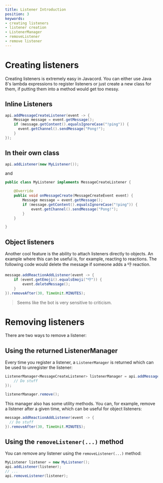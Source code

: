 ```yaml
---
title: Listener Introduction
position: 3
keywords:
- creating listeners
- listener creation
- ListenerManager
- removeListener
- remove listener
---
```

# Creating listeners

Creating listeners is extremely easy in Javacord. You can either use Java 8's lambda expressions to register listeners or just create a new class for them, if putting them into a method would get too messy.

## Inline Listeners

```java
api.addMessageCreateListener(event -> {
    Message message = event.getMessage();
    if (message.getContent().equalsIgnoreCase("!ping")) {
      event.getChannel().sendMessage("Pong!");
    }
});
```

## In their own class

```java
api.addListener(new MyListener());
```
and
```java
public class MyListener implements MessageCreateListener {

    @Override
    public void onMessageCreate(MessageCreateEvent event) {
        Message message = event.getMessage();
        if (message.getContent().equalsIgnoreCase("!ping")) {
            event.getChannel().sendMessage("Pong!");
        }
    }

}
```

## Object listeners

Another cool feature is the ability to attach listeners directly to objects. An example where this can be useful is, for example, reacting to reactions. The following code would delete the message if someone adds a :thumbsdown: reaction.

```java
message.addReactionAddListener(event -> {
    if (event.getEmoji().equalsEmoji("👎")) {
        event.deleteMessage();
    }
}).removeAfter(30, TimeUnit.MINUTES);
```
> Seems like the bot is very sensitive to criticism.

# Removing listeners

There are two ways to remove a listener:

## Using the returned ListenerManager

Every time you register a listener, a `ListenerManager` is returned which can be used to unregister the listener:
```java
ListenerManager<MessageCreateListener> listenerManager = api.addMessageCreateListener(event -> {
    // Do stuff
});

listenerManager.remove();
```

This manager also has some utility methods. You can, for example, remove a listener after a given time, which can be useful for object listeners:
```java
message.addReactionAddListener(event -> {
  // Do stuff
}).removeAfter(30, TimeUnit.MINUTES);
```

## Using the `removeListener(...)` method

You can remove any listener using the `removeListener(...)` method:
```java
MyListener listener = new MyListener();
api.addListener(listener);
// ...
api.removeListener(listener);
```
